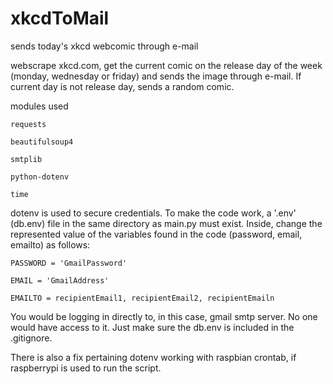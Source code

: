 # xkcdToMail
 sends today's xkcd webcomic through e-mail

webscrape xkcd.com, get the current comic on the release day of the week (monday, wednesday or friday) and sends the image through e-mail. If current day is not release day, sends a random comic.

modules used

    requests
    
    beautifulsoup4
    
    smtplib
    
    python-dotenv
    
    time
    
dotenv is used to secure credentials. To make the code work, a '.env' (db.env) file in the same directory as main.py must exist. Inside, change the represented value of the variables found in the code (password, email, emailto) as follows:

    PASSWORD = 'GmailPassword'
 
    EMAIL = 'GmailAddress'
 
    EMAILTO = recipientEmail1, recipientEmail2, recipientEmailn
 
You would be logging in directly to, in this case, gmail smtp server. No one would have access to it. Just make sure the db.env is included in the .gitignore.

There is also a fix pertaining dotenv working with raspbian crontab, if raspberrypi is used to run the script.
